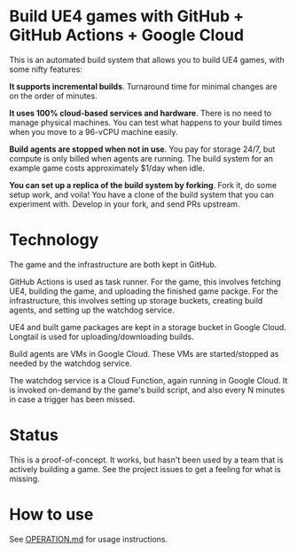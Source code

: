 # Build UE4 games with GitHub + GitHub Actions + Google Cloud

This is an automated build system that allows you to build UE4 games, with some nifty features:

**It supports incremental builds**. Turnaround time for minimal changes are on the order of minutes.

**It uses 100% cloud-based services and hardware**. There is no need to manage physical machines. You can test what happens to your build times when you move to a 96-vCPU machine easily.

**Build agents are stopped when not in use**. You pay for storage 24/7, but compute is only billed when agents are running. The build system for an example game costs approximately $1/day when idle.

**You can set up a replica of the build system by forking**. Fork it, do some setup work, and voila! You have a clone of the build system that you can experiment with. Develop in your fork, and send PRs upstream.

# Technology

The game and the infrastructure are both kept in GitHub.

GitHub Actions is used as task runner. For the game, this involves fetching UE4, building the game, and uploading the finished game packge. For the infrastructure, this involves setting up storage buckets, creating build agents, and setting up the watchdog service.

UE4 and built game packages are kept in a storage bucket in Google Cloud. Longtail is used for uploading/downloading builds.

Build agents are VMs in Google Cloud. These VMs are started/stopped as needed by the watchdog service.

The watchdog service is a Cloud Function, again running in Google Cloud. It is invoked on-demand by the game's build script, and also every N minutes in case a trigger has been missed.

# Status

This is a proof-of-concept. It works, but hasn't been used by a team that is actively building a game. See the project issues to get a feeling for what is missing.

# How to use

See [OPERATION.md](OPERATION.md) for usage instructions.